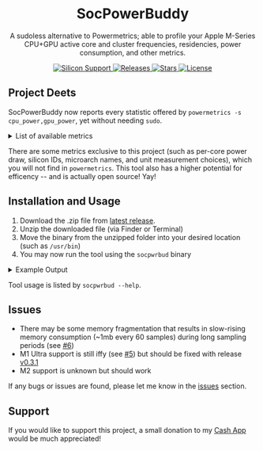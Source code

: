 <h1 align="center" style="">SocPowerBuddy</h1>
<p align="center">
A sudoless alternative to Powermetrics; able to profile your Apple M-Series CPU+GPU active core and cluster frequencies, residencies, power consumption, and other metrics.
</p>
<p align="center">
<a href="">
       <img alt="Silicon Support" src="https://img.shields.io/badge/SoC_Support-M1_Series_(Tested)-orange.svg"/>
    </a>
    <a href="https://github.com/BitesPotatoBacks/SocPowerBuddy/releases">
        <img alt="Releases" src="https://img.shields.io/github/release/BitesPotatoBacks/SocPowerBuddy.svg"/>
    </a>
    <a href="https://github.com/BitesPotatoBacks/SocPowerBuddy/stargazers">
        <img alt="Stars" src="https://img.shields.io/github/stars/BitesPotatoBacks/SocPowerBuddy.svg"/>
    </a>
    <a href="https://github.com/BitesPotatoBacks/SocPowerBuddy/blob/main/LICENSE">
        <img alt="License" src="https://img.shields.io/github/license/BitesPotatoBacks/SocPowerBuddy.svg"/>
    </a>

</p>

## Project Deets
SocPowerBuddy now reports every statistic offered by `powermetrics -s cpu_power,gpu_power`, yet without needing `sudo`.
<details>

<summary>List of available metrics</summary>

- Per-Core Metrics for Clusters
- Active and Idle Residencies
- Active Frequencies
- DVFM (Similar to P-State) Distribution and Time Spent
- Power Consumption
- Instructions Retired and Per-Clock
- Supposed CPU Cycles Spent (during sample)

</details>

There are some metrics exclusive to this project (such as per-core power draw, silicon IDs, microarch names, and unit measurement choices), which you will not find in `powermetrics`. This tool also has a higher potential for efficency -- and is actually open source! Yay!

## Installation and Usage

1. Download the .zip file from [latest release](https://github.com/BitesPotatoBacks/SocPowerBuddy/releases).
2. Unzip the downloaded file (via Finder or Terminal)
3. Move the binary from the unzipped folder into your desired location (such as `/usr/bin`) 
4. You may now run the tool using the `socpwrbud` binary

<details>

<summary>Example Output</summary>

The following is a single metric sample taken by executing `socpwrbud -a -i 275` on an Macmini9,1:

```
Apple M1 T8103 (Sample 1):

	4-Core Icestorm ECPU:

		Supposed Cycles Spent:  59481201
		Instructions Retired:   5.64512e+07
		Instructions Per-Clock: 0.94906

		Power Consumption: 14.55 mW
		Active Frequency:  983.11 MHz

		Active Residency:  14.00%
		Idle Residency:    86.00%
		Dvfm Distribution: (972 MHz: 98.98% [272ms]   2064 MHz: 1.02% [3ms])  

		Core 0:
			Power Consumption: 3.64 mW
			Active Frequency:  981.60 MHz
			Active Residency:  10.10%
			Idle Residency:    89.90%
			Dvfm Distribution: (972 MHz: 99.12% [273ms]   2064 MHz: 0.88% [2ms])  
		Core 1:
			Power Consumption: 3.64 mW
			Active Frequency:  986.19 MHz
			Active Residency:  4.49%
			Idle Residency:    95.51%
			Dvfm Distribution: (972 MHz: 98.70% [271ms]   2064 MHz: 1.30% [4ms])  
		Core 2:
			Power Consumption: 0 mW
			Active Frequency:  983.45 MHz
			Active Residency:  2.13%
			Idle Residency:    97.87%
			Dvfm Distribution: (972 MHz: 98.95% [272ms]   2064 MHz: 1.05% [3ms])  
		Core 3:
			Power Consumption: 3.64 mW
			Active Frequency:  978.33 MHz
			Active Residency:  2.70%
			Idle Residency:    97.30%
			Dvfm Distribution: (972 MHz: 99.42% [273ms]   2064 MHz: 0.58% [2ms])  

	4-Core Firestorm PCPU:

		Supposed Cycles Spent:  313447262
		Instructions Retired:   8.14210e+08
		Instructions Per-Clock: 2.59760

		Power Consumption: 723.64 mW
		Active Frequency:  3191.44 MHz

		Active Residency:  29.01%
		Idle Residency:    70.99%
		Dvfm Distribution: (600 MHz: 0.36% [1ms]   1500 MHz: 0.03% [0ms]   1956 MHz: 0.21% [1ms]   3204 MHz: 99.40% [273ms])  

		Core 4:
			Power Consumption: 530.91 mW
			Active Frequency:  3194.33 MHz
			Active Residency:  28.95%
			Idle Residency:    71.05%
			Dvfm Distribution: (600 MHz: 0.28% [1ms]   1500 MHz: 0.03% [0ms]   1956 MHz: 0.16% [0ms]   3204 MHz: 99.54% [274ms])  
		Core 5:
			Power Consumption: 14.55 mW
			Active Frequency:  3103.99 MHz
			Active Residency:  0.90%
			Idle Residency:    99.10%
			Dvfm Distribution: (600 MHz: 2.78% [8ms]   1956 MHz: 2.22% [6ms]   3204 MHz: 95.00% [261ms])  
		Core 6:
			Power Consumption: 0 mW
			Active Frequency:  0 MHz
			Active Residency:  0%
			Idle Residency:    100%
			Dvfm Distribution: None
		Core 7:
			Power Consumption: 0 mW
			Active Frequency:  0 MHz
			Active Residency:  0%
			Idle Residency:    100%
			Dvfm Distribution: None

	8-Core Integrated Graphics:

		Power Consumption: 0 mW
		Active Frequency:  705.69 MHz

		Active Residency:  1.56%
		Idle Residency:    98.44%
		Dvfm Distribution: (396 MHz: 4.42% [12ms]   720 MHz: 95.58% [263ms])  
```

</details>

Tool usage is listed by `socpwrbud --help`.

## Issues
- There may be some memory fragmentation that results in slow-rising memory consumption (~1mb every 60 samples) during long sampling periods (see [#6](https://github.com/BitesPotatoBacks/SocPowerBuddy/issues/6))
- M1 Ultra support is still iffy (see [#5](https://github.com/BitesPotatoBacks/SocPowerBuddy/issues/5)) but should be fixed with release [v0.3.1](https://github.com/BitesPotatoBacks/SocPowerBuddy/releases/tag/v0.3.1)
- M2 support is unknown but should work

If any bugs or issues are found, please let me know in the [issues](https://github.com/BitesPotatoBacks/SocPowerBuddy/issues) section.


## Support
If you would like to support this project, a small donation to my [Cash App](https://cash.app/$bitespotatobacks) would be much appreciated!
